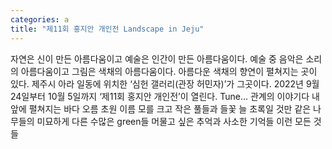 ```yaml
---
categories: a
title: "제11회 홍지안 개인전 Landscape in Jeju"
---
```

자연은 신이 만든 아름다움이고 예술은 인간이 만든 아름다움이다. 예술 중 음악은 소리의 아름다움이고 그림은 색채의 아름다움이다. 아름다운 색채의 향연이 펼쳐지는 곳이 있다. 제주시 아라 일동에 위치한 ‘심헌 갤러리(관장 허민자)’가 그곳이다. 2022년 9월 24일부터 10월 5일까지 ‘제11회 홍지안 개인전’이 열린다. Tune... 관계의 이야기다 내 앞에 펼쳐지는 바다 오름 초원 이름 모를 크고 작은 풀들과 들꽃 늘 초록일 것만 같은 나무들의 미묘하게 다른 수많은 green들 머물고 싶은 추억과 사소한 기억들 이런 모든 것들